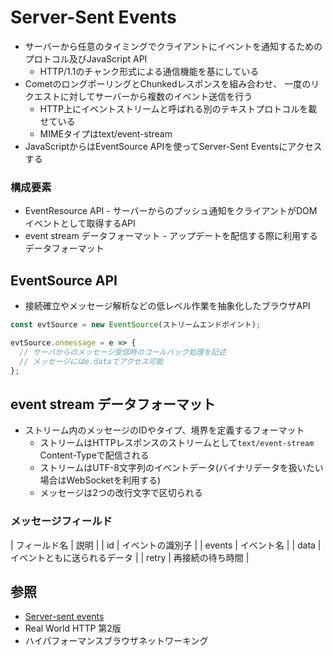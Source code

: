 # Server-Sent Events
- サーバーから任意のタイミングでクライアントにイベントを通知するためのプロトコル及びJavaScript API
  - HTTP/1.1のチャンク形式による通信機能を基にしている
- CometのロングポーリングとChunkedレスポンスを組み合わせ、
  一度のリクエストに対してサーバーから複数のイベント送信を行う
  - HTTP上にイベントストリームと呼ばれる別のテキストプロトコルを載せている
  - MIMEタイプはtext/event-stream
- JavaScriptからはEventSource APIを使ってServer-Sent Eventsにアクセスする

### 構成要素
- EventResource API - サーバーからのプッシュ通知をクライアントがDOMイベントとして取得するAPI
- event stream データフォーマット - アップデートを配信する際に利用するデータフォーマット

## EventSource API
- 接続確立やメッセージ解析などの低レベル作業を抽象化したブラウザAPI

```js
const evtSource = new EventSource(ストリームエンドポイント);

evtSource.onmessage = e => {
  // サーバからのメッセージ受信時のコールバック処理を記述
  // メッセージにはe.dataでアクセス可能
};
```

## event stream データフォーマット
- ストリーム内のメッセージのIDやタイプ、境界を定義するフォーマット
  - ストリームはHTTPレスポンスのストリームとして`text/event-stream` Content-Typeで配信される
  - ストリームはUTF-8文字列のイベントデータ(バイナリデータを扱いたい場合はWebSocketを利用する)
  - メッセージは2つの改行文字で区切られる

### メッセージフィールド

| フィールド名   | 説明                         |
| id             | イベントの識別子             |
| events         | イベント名                   |
| data           | イベントともに送られるデータ |
| retry          | 再接続の待ち時間             |

## 参照
- [Server-sent events](https://developer.mozilla.org/ja/docs/Web/API/Server-sent_events)
- Real World HTTP 第2版
- ハイパフォーマンスブラウザネットワーキング
